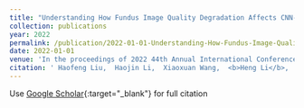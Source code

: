 ```yaml
---
title: "Understanding How Fundus Image Quality Degradation Affects CNN-based Diagnosis"
collection: publications
year: 2022
permalink: /publication/2022-01-01-Understanding-How-Fundus-Image-Quality-Degradation-Affects-CNN-based-Diagnosis
date: 2022-01-01
venue: 'In the proceedings of 2022 44th Annual International Conference of the IEEE Engineering in Medicine &amp; Biology Society (EMBC)'
citation: ' Haofeng Liu,  Haojin Li,  Xiaoxuan Wang,  <b>Heng Li</b>,  Mingyang Ou,  Luoying Hao,  Yan Hu,  Jiang Liu, &quot;Understanding How Fundus Image Quality Degradation Affects CNN-based Diagnosis.&quot; In the proceedings of 2022 44th Annual International Conference of the IEEE Engineering in Medicine &amp;amp; Biology Society (EMBC), 2022.'
---
```

Use [Google Scholar](https://scholar.google.com/scholar?q=Understanding+How+Fundus+Image+Quality+Degradation+Affects+CNN+based+Diagnosis){:target="_blank"} for full citation